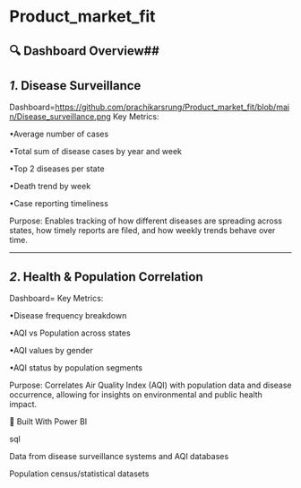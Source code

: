 # Product_market_fit

## 🔍 Dashboard Overview##
*1*. Disease Surveillance
-
Dashboard=https://github.com/prachikarsrung/Product_market_fit/blob/main/Disease_surveillance.png
Key Metrics:

•Average number of cases

•Total sum of disease cases by year and week

•Top 2 diseases per state

•Death trend by week

•Case reporting timeliness

Purpose:
Enables tracking of how different diseases are spreading across states, how timely reports are filed, and how weekly trends behave over time.

---

*2*. Health & Population Correlation
-
Dashboard=
Key Metrics:

•Disease frequency breakdown

•AQI vs Population across states

•AQI values by gender

•AQI status by population segments

Purpose:
Correlates Air Quality Index (AQI) with population data and disease occurrence, allowing for insights on environmental and public health impact.

🧠 Built With
Power BI

sql

Data from disease surveillance systems and AQI databases

Population census/statistical datasets

